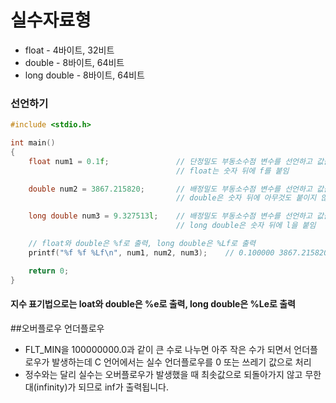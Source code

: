 # 실수자료형

* float - 4바이트, 32비트 
* double - 8바이트, 64비트
* long double - 8바이트, 64비트

### 선언하기

``` c
#include <stdio.h>

int main()
{
    float num1 = 0.1f;               // 단정밀도 부동소수점 변수를 선언하고 값을 할당
                                     // float는 숫자 뒤에 f를 붙임

    double num2 = 3867.215820;       // 배정밀도 부동소수점 변수를 선언하고 값을 할당
                                     // double은 숫자 뒤에 아무것도 붙이지 않음

    long double num3 = 9.327513l;    // 배정밀도 부동소수점 변수를 선언하고 값을 할당
                                     // long double은 숫자 뒤에 l을 붙임

    // float와 double은 %f로 출력, long double은 %Lf로 출력
    printf("%f %f %Lf\n", num1, num2, num3);    // 0.100000 3867.215820 9.327513

    return 0;
}
```
#### 지수 표기법으로는 loat와 double은 %e로 출력, long double은 %Le로 출력

##오버플로우 언더플로우 
* FLT_MIN을 100000000.0과 같이 큰 수로 나누면 아주 작은 수가 되면서 언더플로우가 발생하는데 C 언어에서는 실수 언더플로우를 0 또는 쓰레기 값으로 처리
* 정수와는 달리 실수는 오버플로우가 발생했을 때 최솟값으로 되돌아가지 않고 무한대(infinity)가 되므로 inf가 출력됩니다.
